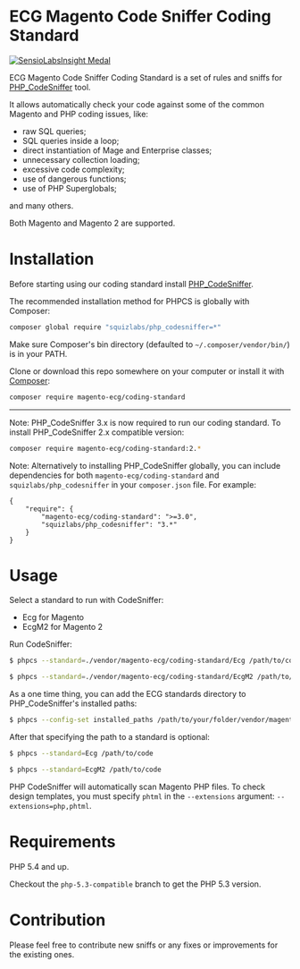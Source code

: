 # ECG Magento Code Sniffer Coding Standard

[![SensioLabsInsight Medal](https://insight.sensiolabs.com/projects/a06c37c6-0d79-4476-aff5-12d8ce1d8c53/big.png "SensioLabsInsight Medal")](https://insight.sensiolabs.com/projects/a06c37c6-0d79-4476-aff5-12d8ce1d8c53)

ECG Magento Code Sniffer Coding Standard is a set of rules and sniffs for [PHP_CodeSniffer](https://github.com/squizlabs/PHP_CodeSniffer) tool.

It allows automatically check your code against some of the common Magento and PHP coding issues, like:
- raw SQL queries;
- SQL queries inside a loop;
- direct instantiation of Mage and Enterprise classes;
- unnecessary collection loading;
- excessive code complexity;
- use of dangerous functions;
- use of PHP Superglobals;

and many others.

Both Magento and Magento 2 are supported.

# Installation

Before starting using our coding standard install [PHP_CodeSniffer](https://github.com/squizlabs/PHP_CodeSniffer).

The recommended installation method for PHPCS is globally with Composer:
```sh
composer global require "squizlabs/php_codesniffer=*"
```
Make sure Composer's bin directory (defaulted to `~/.composer/vendor/bin/`) is in your PATH.

Clone or download this repo somewhere on your computer or install it with [Composer](http://getcomposer.org/):

```sh
composer require magento-ecg/coding-standard
```

___

Note: PHP_CodeSniffer 3.x is now required to run our coding standard. To install PHP_CodeSniffer 2.x compatible version:

```sh
composer require magento-ecg/coding-standard:2.*
```

Note: Alternatively to installing PHP_CodeSniffer globally, you can include dependencies for both `magento-ecg/coding-standard` and `squizlabs/php_codesniffer` in your `composer.json` file. For example:
```
{
    "require": {
        "magento-ecg/coding-standard": ">=3.0",
        "squizlabs/php_codesniffer": "3.*"
    }
}
```

# Usage

Select a standard to run with CodeSniffer:

* Ecg for Magento
* EcgM2 for Magento 2

Run CodeSniffer:

```sh
$ phpcs --standard=./vendor/magento-ecg/coding-standard/Ecg /path/to/code
```
```sh
$ phpcs --standard=./vendor/magento-ecg/coding-standard/EcgM2 /path/to/code
```

As a one time thing, you can add the ECG standards directory to PHP_CodeSniffer's installed paths:
```sh
$ phpcs --config-set installed_paths /path/to/your/folder/vendor/magento-ecg/coding-standard
```

After that specifying the path to a standard is optional:
```sh
$ phpcs --standard=Ecg /path/to/code
```
```sh
$ phpcs --standard=EcgM2 /path/to/code
```

PHP CodeSniffer will automatically scan Magento PHP files. To check design templates, you must specify `phtml` in the `--extensions` argument: `--extensions=php,phtml`.

# Requirements

PHP 5.4 and up.

Checkout the `php-5.3-compatible` branch to get the PHP 5.3 version.

# Contribution

Please feel free to contribute new sniffs or any fixes or improvements for the existing ones.
